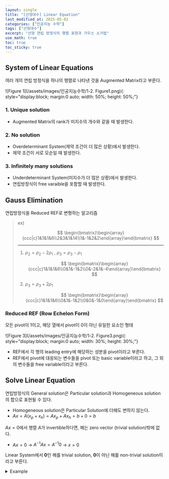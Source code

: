 ```yaml
---
layout: single
title: "[선형대수] Linear Equation"
last_modified_at: 2025-05-02
categories: ["인공지능 수학"]
tags: ["선형대수"]
excerpt: "선형 연립 방정식의 행렬 표현과 가우스 소거법"
use_math: true
toc: true
toc_sticky: true
---
```


## System of Linear Equations

여러 개의 연립 방정식을 하나의 행렬로 나타낸 것을 Augmented Matrix라고 부른다.

![Figure 1](/assets/images/인공지능수학/1-2. Figure1.png){: style="display:block; margin:0 auto; width: 50%; height: 50%;"}

### 1. Unique solution

- Augmented Matrix의 rank가 미지수의 개수와 같을 때 발생한다.

### 2. No solution

- Overdeterminant System(제약 조건이 더 많은 상황)에서 발생한다.
- 제약 조건이 서로 모순일 때 발생한다.

### 3. Infinitely many solutions

- Underdeterminant System(미지수가 더 많은 상황)에서 발생한다.
- 연립방정식이 free varaible을 포함할 때 발생한다.

## Gauss Elimination

연립방정식을 Reduced REF로 변형하는 알고리즘

> ex)
> 
> $$
> \begin{bmatrix}\begin{array}{ccc|c}1&1&1&6\\2&3&1&14\\1&-1&2&2\end{array}\end{bmatrix}
> $$
>
> ---
> 1. $\rho_2=\rho_2-2\rho_1$ , $\rho_3=\rho_3-\rho_1$
>
>    $$
>    \begin{bmatrix}\begin{array}{ccc|c}1&1&1&6\\0&1&-1&2\\0&-2&1&-4\end{array}\end{bmatrix}
>    $$
> 2. $\rho_3=\rho_3+2\rho_1$
>
>    $$
>    \begin{bmatrix}\begin{array}{ccc|c}1&1&1&6\\0&1&-1&2\\0&0&-1&0\end{array}\end{bmatrix}
>    $$  

### Reduced REF (Row Echelon Form)

모든 pivot이 1이고, 해당 열에서 pivot이 0이 아닌 유일한 요소인 형태

![Figure 3](/assets/images/인공지능수학/1-2. Figure3.png){: style="display:block; margin:0 auto; width: 30%; height: 30%;"}

- REF에서 각 행의 leading entry에 해당하는 성분을 pivot이라고 부른다.
- REF에서 pivot에 대응되는 변수들을 pivot 또는 basic variable이라고 하고, 그 외의 변수들을 free variable이라고 부른다.

## Solve Linear Equation

연립방정식의 General solution은 Particular solution과 Homogeneous solution의 합으로 표현될 수 있다.

- Homogeneous solution은 Particular Solution에 더해도 변하지 않는다.
- $Ax=A(x_p+x_h)=Ax_p+Ax_h=b+0=b$
    
$Ax=0$에서 행렬 $A$가 invertible하다면, 해는 zero vector (trivial solution)밖에 없다.
- $Ax=0$ → $A^{-1}Ax=A^{-1}0$ → $x=0$
    
Linear System에서 $\mathbf{0}$인 해를 trivial solution, $\mathbf{0}$이 아닌 해를 non-trivial solution이라고 부른다.

<details>
<summary>Example</summary>
<div markdown="1">
  
<center><img src='{{"/assets/images/인공지능수학/1-2. Figure4.png" | relative_url}}' width="40%"></center>

---

> ---
> Solve Non-Homogeneous Equation
>   1. Non-Homogeneous Equation을 Augmented Matrix로 변환
>      
>      $$
>      \begin{bmatrix}\begin{array}{cccc|c}1&0&8&-4&42\\0&1&2&12&8\end{array}\end{bmatrix}
>      $$
>   2. 가우스 소거법을 사용해 REF로 변환
>   3. Free variable들을 원하는 값으로 설정
>      
>      $x_3=0,~x_4=0$
>   4. Pivot variable들을 구함
>      
>      $x_2+2x_3+12x_4=8~\to~x_2=8$
>      $x_1+8x_3-4x_4=42~\to~x_1=42$
>   5. Particular solution을 구함
>
>      ![Figure 5](/assets/images/인공지능수학/1-2. Figure5.png){: style="display:block; margin:0 auto; width: 18%; height: 18%;"}
> 
> Solve Homogeneous Equation
>   1. Homogeneous Equation을 Augmented Matrix로 변환
>
>      $$
>      \begin{bmatrix}\begin{array}{cccc|c}1&0&8&-4&0\\0&1&2&12&0\end{array}\end{bmatrix}
>      $$
>
>   2. 가우스 소거법을 사용해 REF로 변환
>   3. non-pivot column에 관련된 variable들을 free variable들로 표현
>
>      $x_2=-2x_3-12x_4,~x_1=-8x_3+4x_4$
>   4. Homogeneous solution
>
>      ![Figure 6](/assets/images/인공지능수학/1-2. Figure6.png){: style="display:block; margin:0 auto; width: 40%; height: 40%;"}
>      
> Find General solution
> 
>   ![Figure 7](/assets/images/인공지능수학/1-2. Figure7.png){: style="display:block; margin:0 auto; width: 60%; height: 60%;"}

</div>
</details>
